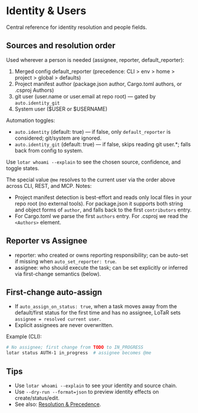 # Identity & Users

Central reference for identity resolution and people fields.

## Sources and resolution order

Used wherever a person is needed (assignee, reporter, default_reporter):
1) Merged config default_reporter (precedence: CLI > env > home > project > global > defaults)
2) Project manifest author (package.json author, Cargo.toml authors, or .csproj Authors)
3) git user (user.name or user.email at repo root) — gated by `auto.identity_git`
4) System user ($USER or $USERNAME)

Automation toggles:
- `auto.identity` (default: true) — if false, only `default_reporter` is considered; git/system are ignored.
- `auto.identity_git` (default: true) — if false, skips reading git user.*; falls back from config to system.

Use `lotar whoami --explain` to see the chosen source, confidence, and toggle states.

The special value `@me` resolves to the current user via the order above across CLI, REST, and MCP.
Notes:
- Project manifest detection is best-effort and reads only local files in your repo root (no external tools). For package.json it supports both string and object forms of `author`, and falls back to the first `contributors` entry.
- For Cargo.toml we parse the first `authors` entry. For .csproj we read the `<Authors>` element.

## Reporter vs Assignee
- reporter: who created or owns reporting responsibility; can be auto-set if missing when `auto_set_reporter: true`.
- assignee: who should execute the task; can be set explicitly or inferred via first-change semantics (below).

## First-change auto-assign
- If `auto_assign_on_status: true`, when a task moves away from the default/first status for the first time and has no assignee, LoTaR sets `assignee = resolved current user`.
- Explicit assignees are never overwritten.

Example (CLI):
```bash
# No assignee; first change from TODO to IN_PROGRESS
lotar status AUTH-1 in_progress  # assignee becomes @me
```

## Tips
- Use `lotar whoami --explain` to see your identity and source chain.
- Use `--dry-run --format=json` to preview identity effects on create/status/edit.
- See also: [Resolution & Precedence](./precedence.md).
